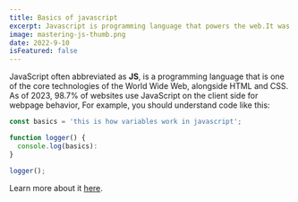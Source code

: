 ```yaml
---
title: Basics of javascript
excerpt: Javascript is programming language that powers the web.It was invented by Brendan Eich in 1995.
image: mastering-js-thumb.png
date: 2022-9-10
isFeatured: false
---
```


JavaScript often abbreviated as **JS**, is a programming language that is one of the core technologies of the World Wide Web, alongside HTML and CSS. As of 2023, 98.7% of websites use JavaScript on the client side for webpage behavior,
For example, you should understand code like this:

```js
const basics = 'this is how variables work in javascript';

function logger() {
  console.log(basics):
}

logger();
```

Learn more about it [here](https://www.freecodecamp.org).
